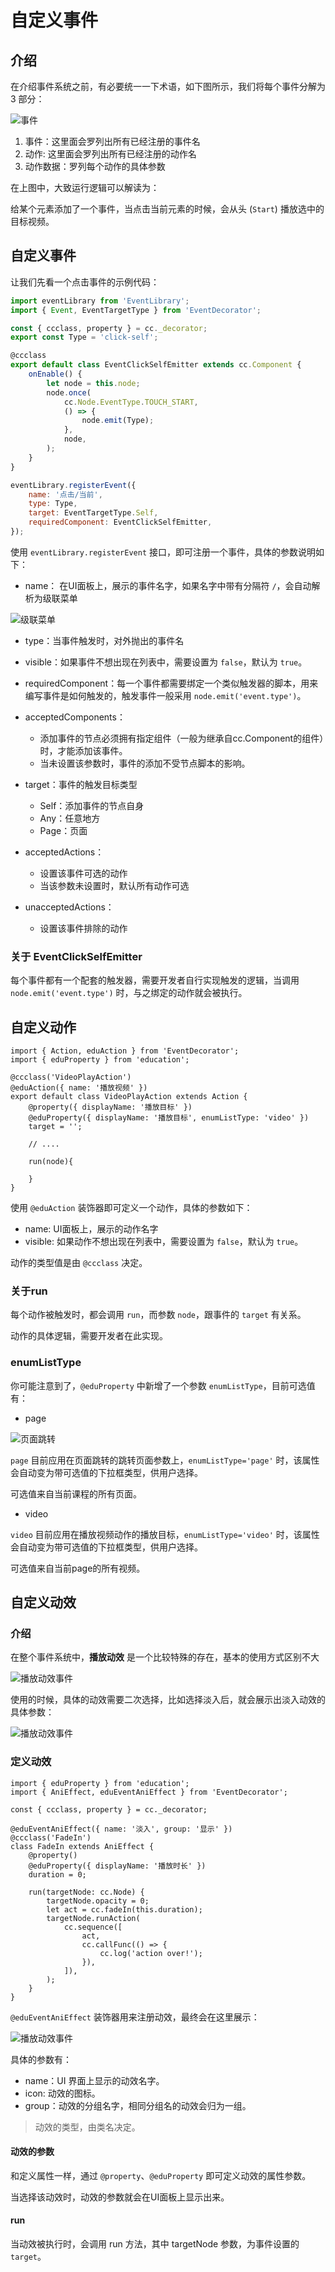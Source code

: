 # 自定义事件

## 介绍

在介绍事件系统之前，有必要统一一下术语，如下图所示，我们将每个事件分解为 3 部分：

![事件](img/event.png)

1. 事件：这里面会罗列出所有已经注册的事件名
2. 动作: 这里面会罗列出所有已经注册的动作名
3. 动作数据：罗列每个动作的具体参数

在上图中，大致运行逻辑可以解读为：

给某个元素添加了一个事件，当点击当前元素的时候，会从头 (`Start`) 播放选中的目标视频。

## 自定义事件

让我们先看一个点击事件的示例代码：

```javascript
import eventLibrary from 'EventLibrary';
import { Event, EventTargetType } from 'EventDecorator';

const { ccclass, property } = cc._decorator;
export const Type = 'click-self';

@ccclass
export default class EventClickSelfEmitter extends cc.Component {
    onEnable() {
        let node = this.node;
        node.once(
            cc.Node.EventType.TOUCH_START,
            () => {
                node.emit(Type);
            },
            node,
        );
    }
}

eventLibrary.registerEvent({
    name: '点击/当前',
    type: Type,
    target: EventTargetType.Self,
    requiredComponent: EventClickSelfEmitter,
});
```

使用 `eventLibrary.registerEvent` 接口，即可注册一个事件，具体的参数说明如下：

- name：
在UI面板上，展示的事件名字，如果名字中带有分隔符 `/`，会自动解析为级联菜单

![级联菜单](img/event_menu.png)

- type：当事件触发时，对外抛出的事件名
- visible：如果事件不想出现在列表中，需要设置为 `false`，默认为 `true`。
- requiredComponent：每一个事件都需要绑定一个类似触发器的脚本，用来编写事件是如何触发的，触发事件一般采用 `node.emit('event.type')`。
- acceptedComponents：
    - 添加事件的节点必须拥有指定组件（一般为继承自cc.Component的组件）时，才能添加该事件。
    - 当未设置该参数时，事件的添加不受节点脚本的影响。

- target：事件的触发目标类型
    - Self：添加事件的节点自身
    - Any：任意地方
    - Page：页面

- acceptedActions：
    - 设置该事件可选的动作
    - 当该参数未设置时，默认所有动作可选
- unacceptedActions：
    - 设置该事件排除的动作

### 关于 EventClickSelfEmitter

每个事件都有一个配套的触发器，需要开发者自行实现触发的逻辑，当调用 `node.emit('event.type')` 时，与之绑定的动作就会被执行。

## 自定义动作

```
import { Action, eduAction } from 'EventDecorator';
import { eduProperty } from 'education';

@ccclass('VideoPlayAction')
@eduAction({ name: '播放视频' })
export default class VideoPlayAction extends Action {
    @property({ displayName: '播放目标' })
    @eduProperty({ displayName: '播放目标', enumListType: 'video' })
    target = '';
    
    // ....
    
    run(node){
    
    }
}
```

使用 `@eduAction` 装饰器即可定义一个动作，具体的参数如下：
- name: UI面板上，展示的动作名字
- visible: 如果动作不想出现在列表中，需要设置为 `false`，默认为 `true`。

动作的类型值是由 `@ccclass` 决定。

### 关于run

每个动作被触发时，都会调用 `run`，而参数 `node`，跟事件的 `target` 有关系。

动作的具体逻辑，需要开发者在此实现。

### enumListType

你可能注意到了，`@eduProperty` 中新增了一个参数 `enumListType`，目前可选值有：

- page

![页面跳转](img/event_page.png)

`page` 目前应用在页面跳转的跳转页面参数上，`enumListType='page'` 时，该属性会自动变为带可选值的下拉框类型，供用户选择。

可选值来自当前课程的所有页面。

- video

`video` 目前应用在播放视频动作的播放目标，`enumListType='video'` 时，该属性会自动变为带可选值的下拉框类型，供用户选择。

可选值来自当前page的所有视频。

## 自定义动效

### 介绍

在整个事件系统中，**播放动效** 是一个比较特殊的存在，基本的使用方式区别不大

![播放动效事件](img/event_effect.png)

使用的时候，具体的动效需要二次选择，比如选择淡入后，就会展示出淡入动效的具体参数：

![播放动效事件](img/event_effect2.png)

### 定义动效

```
import { eduProperty } from 'education';
import { AniEffect, eduEventAniEffect } from 'EventDecorator';

const { ccclass, property } = cc._decorator;

@eduEventAniEffect({ name: '淡入', group: '显示' })
@ccclass('FadeIn')
class FadeIn extends AniEffect {
    @property()
    @eduProperty({ displayName: '播放时长' })
    duration = 0;

    run(targetNode: cc.Node) {
        targetNode.opacity = 0;
        let act = cc.fadeIn(this.duration);
        targetNode.runAction(
            cc.sequence([
                act,
                cc.callFunc(() => {
                    cc.log('action over!');
                }),
            ]),
        );
    }
}

```

`@eduEventAniEffect` 装饰器用来注册动效，最终会在这里展示：

![播放动效事件](img/event_effect3.png)

具体的参数有：

- name：UI 界面上显示的动效名字。
- icon: 动效的图标。
- group：动效的分组名字，相同分组名的动效会归为一组。

> 动效的类型，由类名决定。

#### 动效的参数

和定义属性一样，通过 `@property`、`@eduProperty` 即可定义动效的属性参数。

当选择该动效时，动效的参数就会在UI面板上显示出来。

#### run

当动效被执行时，会调用 run 方法，其中 targetNode 参数，为事件设置的 `target`。
